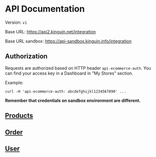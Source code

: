 # API Documentation

Version: `v1`

Base URL: https://api2.kinguin.net/integration

Base URL sandbox: https://api-sandbox.kinguin.info/integration

## Authorization

Requests are authorized based on HTTP header `api-ecommerce-auth`. You can find your access key in a Dashboard in "My Stores" section.

Example:
```
curl -H 'api-ecommerce-auth: abcdefghijkl1234567890' ...
```

**Remember that credentials on sandbox environment are different.**

## [Products](products/README.md)

## [Order](order/README.md)

## [User](user/README.md)
